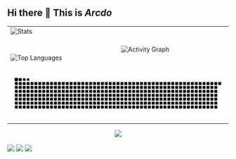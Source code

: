 ## Hi there 👋  **This is *Arcdo***

<!--
**arcdo/arcdo** is a ✨ _special_ ✨ repository because its `README.md` (this file) appears on your GitHub profile.

Here are some ideas to get you started:

- 🔭 I’m currently working on ...
- 🌱 I’m currently learning ...
- 👯 I’m looking to collaborate on ...
- 🤔 I’m looking for help with ...
- 💬 Ask me about ...
- 📫 How to reach me: ...
- 😄 Pronouns: ...
- ⚡ Fun fact: ...
-->


<table>
  <tr>
    <td style="width: 50%; text-align: left; vertical-align: top;">
      <div style="display: flex; flex-direction: column; height: 100px; width: 100%;">
        <img src="https://github-readme-stats.vercel.app/api?username=arcdo&count_private=true&show_icons=true&theme=transparent" alt="Stats" style="flex: 60%; width: 100%; height: auto;" />
        <img src="https://github-readme-stats.vercel.app/api/top-langs/?username=arcdo&theme=transparent" alt="Top Languages" style="flex: 40%; width: 100%; height: auto;" />
      </div>
    </td>
    <td style="width: 50%;">
      <img src="https://github-readme-activity-graph.vercel.app/graph?username=arcdo&bg_color=ffffff00&line=006400" alt="Activity Graph" style="width: 100%; height: auto;" />
    </td>
  </tr>
  <tr>
    <td colspan="2" style="text-align: center;">
      <img src="https://raw.githubusercontent.com/arcdo/arcdo/refs/heads/output/github-contribution-grid-snake.svg" alt="GitHub Contribution Snake" style="width: 100%; height: auto;" />
    </td>
  </tr>
</table>




<div align="center"> <img src="https://github-profile-trophy.vercel.app/?username=arcdo" /> </div>

<span > <img src="https://img.shields.io/badge/-HTML5-E34F26?style=flat-square&logo=html5&logoColor=white" /> <img src="https://img.shields.io/badge/-CSS3-1572B6?style=flat-square&logo=css3" /> <img src="https://img.shields.io/badge/-JavaScript-oringe?style=flat-square&logo=javascript" /> </span>






